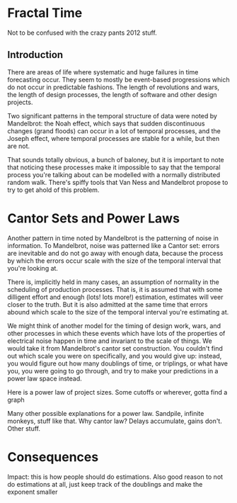 Fractal Time
=====

Not to be confused with the crazy pants 2012 stuff.

Introduction
---

There are areas of life where systematic and huge failures in time forecasting occur. They seem to mostly be event-based progressions which do not occur in predictable fashions. The length of revolutions and wars, the length of design processes, the length of software and other design projects.

Two significant patterns in the temporal structure of data were noted by Mandelbrot: the Noah effect, which says that sudden discontinuous changes (grand floods) can occur in a lot of temporal processes, and the Joseph effect, where temporal processes are stable for a while, but then are not.

That sounds totally obvious, a bunch of baloney, but it is important to note that noticing these processes make it impossible to say that the temporal process you're talking about can be modelled with a normally distributed random walk. There's spiffy tools that Van Ness and Mandelbrot propose to try to get ahold of this problem.

Cantor Sets and Power Laws
====

Another pattern in time noted by Mandelbrot is the patterning of noise in information. To Mandelbrot, noise was patterned like a Cantor set: errors are inevitable and do not go away with enough data, because the process by which the errors occur scale with the size of the temporal interval that you're looking at.

There is, implicitly held in many cases, an assumption of normality in the scheduling of production processes. That is, it is assumed that with some dilligent effort and enough (lots! lots more!) estimation, estimates will veer closer to the truth. But it is also admitted at the same time that errors abound which scale to the size of the temporal interval you're estimating at.

We might think of another model for the timing of design work, wars, and other processes in which these events which have lots of the properties of electrical noise happen in time and invariant to the scale of things. We would take it from Mandelbrot's cantor set construction. You couldn't find out which scale you were on specifically, and you would give up: instead, you would figure out how many doublings of time, or triplings, or what have you, you were going to go through, and try to make your predictions in a power law space instead.

Here is a power law of project sizes. Some cutoffs or wherever, gotta find a graph

Many other possible explanations for a power law. Sandpile, infinite monkeys, stuff like that. Why cantor law? Delays accumulate, gains don't. Other stuff.

Consequences
====

Impact: this is how people should do estimations. Also good reason to not do estimations at all, just keep track of the doublings and make the exponent smaller
